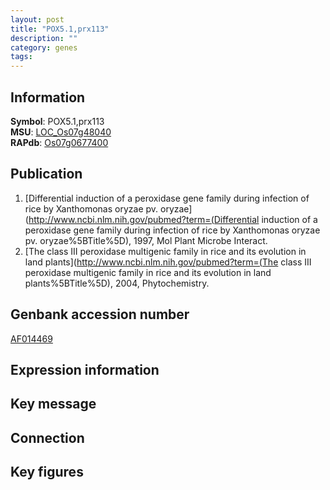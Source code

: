 ```yaml
---
layout: post
title: "POX5.1,prx113"
description: ""
category: genes
tags: 
---
```


## Information
__Symbol__: POX5.1,prx113  
__MSU__: [LOC_Os07g48040](http://rice.plantbiology.msu.edu/cgi-bin/ORF_infopage.cgi?orf=LOC_Os07g48040)  
__RAPdb__: [Os07g0677400](http://rapdb.dna.affrc.go.jp/viewer/gbrowse_details/irgsp1?name=Os07g0677400)  

## Publication
1. [Differential induction of a peroxidase gene family during infection of rice by Xanthomonas oryzae pv. oryzae](http://www.ncbi.nlm.nih.gov/pubmed?term=(Differential induction of a peroxidase gene family during infection of rice by Xanthomonas oryzae pv. oryzae%5BTitle%5D), 1997, Mol Plant Microbe Interact.
2. [The class III peroxidase multigenic family in rice and its evolution in land plants](http://www.ncbi.nlm.nih.gov/pubmed?term=(The class III peroxidase multigenic family in rice and its evolution in land plants%5BTitle%5D), 2004, Phytochemistry.

## Genbank accession number
[AF014469](http://www.ncbi.nlm.nih.gov/nuccore/AF014469)

## Expression information

## Key message

## Connection

## Key figures



